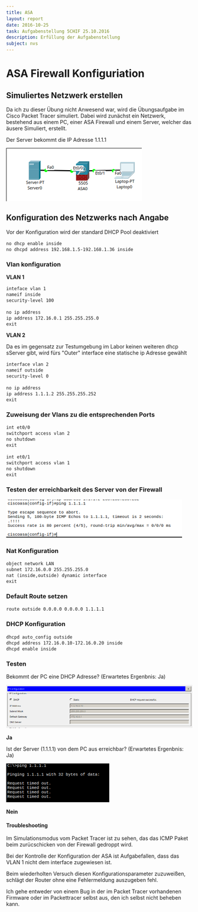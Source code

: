 ```yaml
---
title: ASA
layout: report
date: 2016-10-25
task: Aufgabenstellung 5CHIF 25.10.2016
description: Erfüllung der Aufgabenstellung
subject: nvs
---
```

# ASA Firewall Konfiguriation


## Simuliertes Netzwerk erstellen
Da ich zu dieser Übung nicht Anwesend war, wird die Übungsaufgabe im Cisco Packet Tracer simuliert. Dabei wird zunächst ein Netzwerk, bestehend aus einem PC, einer ASA Firewall und einem Server, welcher das äusere Simuliert, erstellt.

Der Server bekommt die IP Adresse 1.1.1.1


![](20161103_367x144.png)

## Konfiguration des Netzwerks nach Angabe

Vor der Konfiguration wird der standard DHCP Pool deaktiviert

```
no dhcp enable inside
no dhcpd address 192.168.1.5-192.168.1.36 inside
```

### Vlan konfiguration

**VLAN 1**

```
inteface vlan 1
nameif inside
security-level 100

no ip address
ip address 172.16.0.1 255.255.255.0
exit
```

**VLAN 2**

Da es im gegensatz zur Testumgebung im Labor keinen weiteren dhcp sServer gibt, wird fürs "Outer" interface eine statische ip Adresse gewählt

```
interface vlan 2
nameif outside
security-level 0

no ip address
ip address 1.1.1.2 255.255.255.252
exit
```

### Zuweisung der Vlans zu die entsprechenden Ports

```
int et0/0
switchport access vlan 2
no shutdown
exit

int et0/1
switchport access vlan 1
no shutdown
exit

```
### Testen der erreichbarkeit des Server von der Firewall

![](20161103_476x103.png)

### Nat Konfiguration

```
object network LAN
subnet 172.16.0.0 255.255.255.0
nat (inside,outside) dynamic interface
exit
```

### Default Route setzen

```
route outside 0.0.0.0 0.0.0.0 1.1.1.1
```

### DHCP Konfiguration

```
dhcpd auto_config outside
dhcpd address 172.16.0.10-172.16.0.20 inside
dhcpd enable inside
```

### Testen

Bekommt der PC eine DHCP Adresse? (Erwartetes Ergenbnis: Ja)

![](20161103_919x214.png)

**Ja**

Ist der Server (1.1.1.1) von dem PC aus erreichbar? (Erwartetes Ergenbnis: Ja)

![](20161103_279x105.png)

**Nein**

#### Troubleshooting

Im Simulationsmodus vom Packet Tracer ist zu sehen, das das ICMP Paket beim zurücschicken von der Firewall gedroppt wird.

Bei der Kontrolle der Konfiguration der ASA ist Aufgabefallen, dass das VLAN 1 nicht dem interface zugewiesen ist.

Beim wiederholten Versuch diesen Konfigurationsparameter zuzuweißen, schlägt der Router ohne eine Fehlermeldung auszugeben fehl.

Ich gehe entweder von einem Bug in der im Packet Tracer vorhandenen Firmware oder im Packettracer selbst aus, den ich selbst nicht beheben kann.
